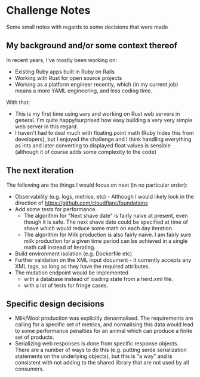 # Challenge Notes

Some small notes with regards to some decisions that were made

## My background and/or some context thereof

In recent years, I've mostly been working on:

- Existing Ruby apps built in Ruby on Rails
- Working with Rust for open source projects
- Working as a platform engineer recently, which (in my current job) means a
  more YAML engineering, and less coding time.

With that:

- This is my first time using `warp` and working on Rust web servers in general.
  I'm quite happy/surprised how easy building a very very simple web server in
  this regard.
- I haven't had to deal much with floating point math (Ruby hides this from
  developers), but I enjoyed the challenge and I think handling everything as
  ints and later converting to displayed float values is sensible (although it
  of course adds some complexity to the code)

## The next iteration

The following are the things I would focus on next (in no particular order):

- Observability (e.g. logs, metrics, etc) - Although I would likely look in the
  direction of https://github.com/cloudflare/foundations
- Add some tests for performance.
  - The algorithm for "Next shave date" is fairly naive at present, even though
    it is safe. The next shave date could be specified at time of shave which
    would reduce some math on each day iteration.
  - The algorithm for Milk production is also fairly naive. I am fairly sure
    milk production for a given time period can be achieved in a single math
    call instead of iterating.
- Build environment isolation (e.g. Dockerfile etc)
- Further validation on the XML input document - it currently accepts any XML
  tags, so long as they have the required attributes.
- The mutation endpoint would be implemented
  - with a database instead of loading state from a herd.xml file.
  - with a lot of tests for fringe cases.

## Specific design decisions

- Milk/Wool production was explicitly denormalised. The requirements are
  calling for a specific set of metrics, and normalising this data would lead
  to some performance penalties for an animal which can produce a finite set of
  products.
- Serializing web responses is done from specific response objects. There are a
  number of ways to do this (e.g. putting serde serialization statements on the
  underlying objects), but this is "a way" and is consistent with not adding
  to the shared library that are not used by all consumers.
